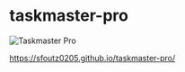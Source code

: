 # taskmaster-pro


![Taskmaster Pro](https://user-images.githubusercontent.com/68661461/91628786-97cb7300-e980-11ea-8300-3a6a68152699.gif)

https://sfoutz0205.github.io/taskmaster-pro/


